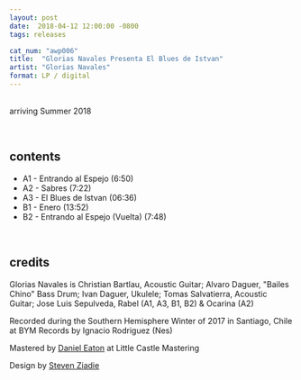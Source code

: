 ```yaml
---
layout: post
date:  2018-04-12 12:00:00 -0800
tags: releases

cat_num: "awp006"
title:  "Glorias Navales Presenta El Blues de Istvan"
artist: "Glorias Navales"
format: LP / digital
---
```


<br/>arriving Summer 2018

<br/>

## contents

* A1 - Entrando al Espejo (6:50)
* A2 - Sabres (7:22)
* A3 - El Blues de Istvan (06:36)
* B1 - Enero (13:52)
* B2 - Entrando al Espejo (Vuelta) (7:48)

<br/>

## credits

Glorias Navales is Christian Bartlau, Acoustic Guitar; Alvaro Daguer, "Bailes Chino" Bass Drum; Ivan Daguer, Ukulele; Tomas Salvatierra, Acoustic Guitar; Jose Luis Sepulveda, Rabel (A1, A3, B1, B2) & Ocarina (A2)

Recorded during the Southern Hemisphere Winter of 2017 in Santiago, Chile at BYM Records by Ignacio Rodriguez (Nes)

Mastered by [Daniel Eaton](https://danielcastledine.com/) at Little Castle Mastering

Design by [Steven Ziadie](https://s-ziadie.com/)
